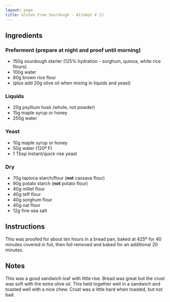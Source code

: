 ```yaml
---
layout: page
title: Gluten Free Sourdough - Attempt # 22
---
```


## Ingredients

### Preferment (prepare at night and proof until morning)
- 150g sourdough starter (125% hydration - sorghum, quinoa, white rice flours)
- 100g water
- 80g brown rice flour
- (plus add 20g olive oil when mixing in liquids and yeast)

### Liquids
- 20g psyllium husk (whole, not powder)
- 15g maple syrup or honey
- 250g water

### Yeast
- 10g maple syrup or honey
- 50g water (120º F)
- 1 Tbsp instant/quick rise yeast

### Dry
- 70g tapioca starch/flour (**not** cassava flour)
- 90g potato starch (**not** potato flour)
- 40g millet flour
- 40g teff flour
- 40g sorghum flour
- 40g oat flour
- 12g fine sea salt

## Instructions

This was proofed for about ten hours in a bread pan, baked at 425º for 40 minutes covered in foil, then foil removed and baked for an additional 20 minutes.

## Notes

This was a good sandwich loaf with little rise. Bread was great but the crust was soft with the extra olive oil. This held together well in a sandwich and toasted well with a nice chew. Crust was a little hard when toasted, but not bad.
